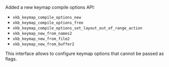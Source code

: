 Added a new keymap compile options API:
- `xkb_keymap_compile_options_new`
- `xkb_keymap_compile_options_free`
- `xkb_keymap_compile_options_set_layout_out_of_range_action`
- `xkb_keymap_new_from_names2`
- `xkb_keymap_new_from_file2`
- `xkb_keymap_new_from_buffer2`

This interface allows to configure keymap options that cannot be passed as flags.
